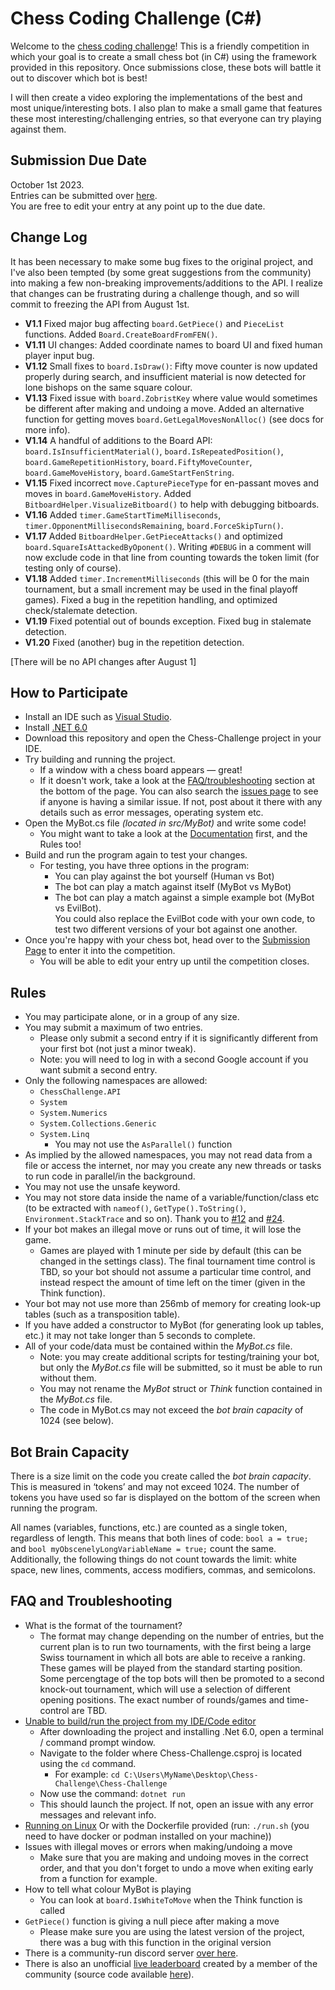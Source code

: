 # Chess Coding Challenge (C#)
Welcome to the [chess coding challenge](https://youtu.be/iScy18pVR58)! This is a friendly competition in which your goal is to create a small chess bot (in C#) using the framework provided in this repository.
Once submissions close, these bots will battle it out to discover which bot is best!

I will then create a video exploring the implementations of the best and most unique/interesting bots.
I also plan to make a small game that features these most interesting/challenging entries, so that everyone can try playing against them.

## Submission Due Date
October 1st 2023.<br>
Entries can be submitted over [here](https://forms.gle/6jjj8jxNQ5Ln53ie6).<br>
You are free to edit your entry at any point up to the due date.

## Change Log
It has been necessary to make some bug fixes to the original project, and I've also been tempted (by some great suggestions from the community) into making a few non-breaking improvements/additions to the API. I realize that changes can be frustrating during a challenge though, and so will commit to freezing the API from August 1st.

* <b>V1.1</b> Fixed major bug affecting `board.GetPiece()` and `PieceList` functions. Added `Board.CreateBoardFromFEN()`.
* <b>V1.11</b> UI changes: Added coordinate names to board UI and fixed human player input bug.
* <b>V1.12</b> Small fixes to `board.IsDraw()`: Fifty move counter is now updated properly during search, and insufficient material is now detected for lone bishops on the same square colour.
* <b>V1.13</b> Fixed issue with `board.ZobristKey` where value would sometimes be different after making and undoing a move. Added an alternative function for getting moves `board.GetLegalMovesNonAlloc()` (see docs for more info).
* <b>V1.14</b> A handful of additions to the Board API: `board.IsInsufficientMaterial()`, `board.IsRepeatedPosition()`, `board.GameRepetitionHistory`, `board.FiftyMoveCounter`, `board.GameMoveHistory`, `board.GameStartFenString`.
* <b>V1.15</b> Fixed incorrect `move.CapturePieceType` for en-passant moves and moves in `board.GameMoveHistory`. Added `BitboardHelper.VisualizeBitboard()` to help with debugging bitboards.
* <b>V1.16</b> Added `timer.GameStartTimeMilliseconds`, `timer.OpponentMillisecondsRemaining`, `board.ForceSkipTurn()`.
* <b>V1.17</b> Added `BitboardHelper.GetPieceAttacks()` and optimized `board.SquareIsAttackedByOponent()`. Writing `#DEBUG` in a comment will now exclude code in that line from counting towards the token limit (for testing only of course).
* <b>V1.18</b> Added `timer.IncrementMilliseconds` (this will be 0 for the main tournament, but a small increment may be used in the final playoff games). Fixed a bug in the repetition handling, and optimized check/stalemate detection.
* <b>V1.19</b> Fixed potential out of bounds exception. Fixed bug in stalemate detection.
* <b>V1.20</b> Fixed (another) bug in the repetition detection.

[There will be no API changes after August 1]

## How to Participate
* Install an IDE such as [Visual Studio](https://visualstudio.microsoft.com/downloads/).
* Install [.NET 6.0](https://dotnet.microsoft.com/en-us/download)
* Download this repository and open the Chess-Challenge project in your IDE.
* Try building and running the project.
  * If a window with a chess board appears — great!
  * If it doesn't work, take a look at the [FAQ/troubleshooting](#faq-and-troubleshooting) section at the bottom of the page. You can also search the [issues page](https://github.com/SebLague/Chess-Challenge/issues) to see if anyone is having a similar issue. If not, post about it there with any details such as error messages, operating system etc.
* Open the MyBot.cs file _(located in src/MyBot)_ and write some code!
  * You might want to take a look at the [Documentation](https://seblague.github.io/chess-coding-challenge/documentation/) first, and the Rules too!
* Build and run the program again to test your changes.
  * For testing, you have three options in the program:
    * You can play against the bot yourself (Human vs Bot)
    * The bot can play a match against itself (MyBot vs MyBot)
    * The bot can play a match against a simple example bot (MyBot vs EvilBot).<br>You could also replace the EvilBot code with your own code, to test two different versions of your bot against one another.
* Once you're happy with your chess bot, head over to the [Submission Page](https://forms.gle/6jjj8jxNQ5Ln53ie6) to enter it into the competition.
  * You will be able to edit your entry up until the competition closes.

## Rules
* You may participate alone, or in a group of any size.
* You may submit a maximum of two entries.
  * Please only submit a second entry if it is significantly different from your first bot (not just a minor tweak).
  * Note: you will need to log in with a second Google account if you want submit a second entry.
* Only the following namespaces are allowed:
    * `ChessChallenge.API`
    * `System`
    * `System.Numerics`
    * `System.Collections.Generic`
    * `System.Linq`
      * You may not use the `AsParallel()` function
* As implied by the allowed namespaces, you may not read data from a file or access the internet, nor may you create any new threads or tasks to run code in parallel/in the background.
* You may not use the unsafe keyword.
* You may not store data inside the name of a variable/function/class etc (to be extracted with `nameof()`, `GetType().ToString()`, `Environment.StackTrace` and so on). Thank you to [#12](https://github.com/SebLague/Chess-Challenge/issues/12) and [#24](https://github.com/SebLague/Chess-Challenge/issues/24).
* If your bot makes an illegal move or runs out of time, it will lose the game.
   * Games are played with 1 minute per side by default (this can be changed in the settings class). The final tournament time control is TBD, so your bot should not assume a particular time control, and instead respect the amount of time left on the timer (given in the Think function).
* Your bot may not use more than 256mb of memory for creating look-up tables (such as a transposition table).
* If you have added a constructor to MyBot (for generating look up tables, etc.) it may not take longer than 5 seconds to complete.
* All of your code/data must be contained within the _MyBot.cs_ file.
   * Note: you may create additional scripts for testing/training your bot, but only the _MyBot.cs_ file will be submitted, so it must be able to run without them.
   * You may not rename the _MyBot_ struct or _Think_ function contained in the _MyBot.cs_ file.
   * The code in MyBot.cs may not exceed the _bot brain capacity_ of 1024 (see below).

## Bot Brain Capacity
There is a size limit on the code you create called the _bot brain capacity_. This is measured in ‘tokens’ and may not exceed 1024. The number of tokens you have used so far is displayed on the bottom of the screen when running the program.

All names (variables, functions, etc.) are counted as a single token, regardless of length. This means that both lines of code: `bool a = true;` and `bool myObscenelyLongVariableName = true;` count the same. Additionally, the following things do not count towards the limit: white space, new lines, comments, access modifiers, commas, and semicolons.

## FAQ and Troubleshooting
* What is the format of the tournament?
  * The format may change depending on the number of entries, but the current plan is to run two tournaments, with the first being a large Swiss tournament in which all bots are able to receive a ranking. These games will be played from the standard starting position. Some percengtage of the top bots will then be promoted to a second knock-out tournament, which will use a selection of different opening positions. The exact number of rounds/games and time-control are TBD.
* [Unable to build/run the project from my IDE/Code editor](https://github.com/SebLague/Chess-Challenge/issues/85)
  * After downloading the project and installing .Net 6.0, open a terminal / command prompt window.
  * Navigate to the folder where Chess-Challenge.csproj is located using the `cd` command.
    * For example: `cd C:\Users\MyName\Desktop\Chess-Challenge\Chess-Challenge`
  * Now use the command: `dotnet run`
  * This should launch the project. If not, open an issue with any error messages and relevant info.
*  [Running on Linux](https://github.com/SebLague/Chess-Challenge/discussions/3) Or with the Dockerfile provided (run: `./run.sh` (you need to have docker or podman installed on your machine))
* Issues with illegal moves or errors when making/undoing a move
  * Make sure that you are making and undoing moves in the correct order, and that you don't forget to undo a move when exiting early from a function for example.
* How to tell what colour MyBot is playing
  * You can look at `board.IsWhiteToMove` when the Think function is called
* `GetPiece()` function is giving a null piece after making a move
  * Please make sure you are using the latest version of the project, there was a bug with this function in the original version
* There is a community-run discord server [over here](https://github.com/SebLague/Chess-Challenge/discussions/156).
* There is also an unofficial [live leaderboard](https://chess.stjo.dev/) created by a member of the community (source code available [here](https://github.com/StanislavNikolov/chess-league)).
  
